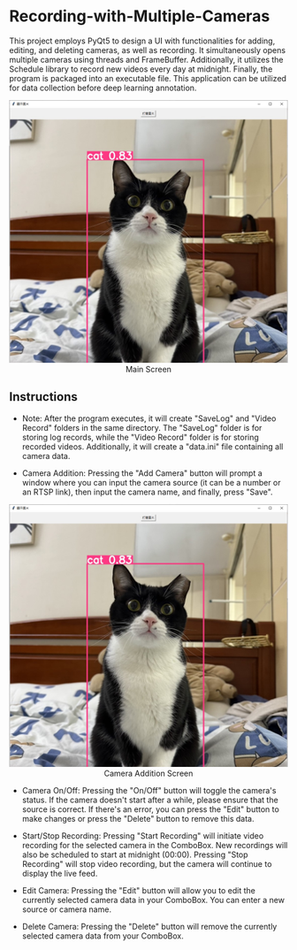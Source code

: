 # Recording-with-Multiple-Cameras
This project employs PyQt5 to design a UI with functionalities for adding, editing, and deleting cameras, as well as recording. It simultaneously opens multiple cameras using threads and FrameBuffer. Additionally, it utilizes the Schedule library to record new videos every day at midnight. Finally, the program is packaged into an executable file. This application can be utilized for data collection before deep learning annotation.

<div align="center">
    <img src="https://github.com/KennyChen880127/YOLOv8-PY-to-EXE/blob/master/result.jpg" alt="mainScreen"><br>
    Main Screen
</div>


## Instructions

* Note: After the program executes, it will create "SaveLog" and "Video Record" folders in the same directory. The "SaveLog" folder is for storing log records, while the "Video Record" folder is for storing recorded videos. Additionally, it will create a "data.ini" file containing all camera data.

* Camera Addition: Pressing the "Add Camera" button will prompt a window where you can input the camera source (it can be a number or an RTSP link), then input the camera name, and finally, press "Save".

<div align="center">
    <img src="https://github.com/KennyChen880127/YOLOv8-PY-to-EXE/blob/master/result.jpg" alt="mainScreen"><br>
    Camera Addition Screen
</div>

* Camera On/Off: Pressing the "On/Off" button will toggle the camera's status. If the camera doesn't start after a while, please ensure that the source is correct. If there's an error, you can press the "Edit" button to make changes or press the "Delete" button to remove this data.

* Start/Stop Recording: Pressing "Start Recording" will initiate video recording for the selected camera in the ComboBox. New recordings will also be scheduled to start at midnight (00:00). Pressing "Stop Recording" will stop video recording, but the camera will continue to display the live feed.

* Edit Camera: Pressing the "Edit" button will allow you to edit the currently selected camera data in your ComboBox. You can enter a new source or camera name.

* Delete Camera: Pressing the "Delete" button will remove the currently selected camera data from your ComboBox.

